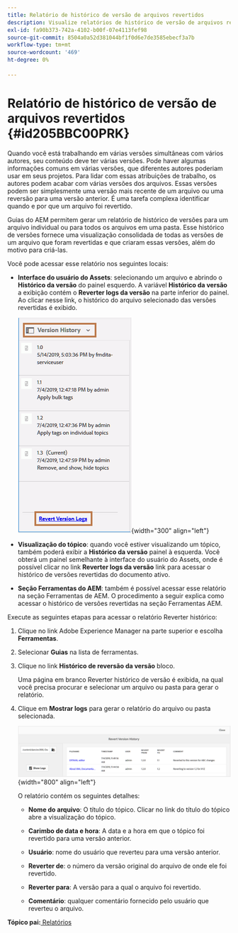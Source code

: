 ```yaml
---
title: Relatório de histórico de versão de arquivos revertidos
description: Visualize relatórios de histórico de versão de arquivos revertidos nos Guias AEM. Saiba como acessar logs de versão de reversão na interface do usuário do Assets, na pré-visualização de tópicos e na seleção de ferramentas do AEM.
exl-id: fa90b373-742a-4102-b00f-07e4113fef98
source-git-commit: 8504a0a52d381044bf1f0d6e7de3585ebecf3a7b
workflow-type: tm+mt
source-wordcount: '469'
ht-degree: 0%

---
```


# Relatório de histórico de versão de arquivos revertidos {#id205BBC00PRK}

Quando você está trabalhando em várias versões simultâneas com vários autores, seu conteúdo deve ter várias versões. Pode haver algumas informações comuns em várias versões, que diferentes autores poderiam usar em seus projetos. Para lidar com essas atribuições de trabalho, os autores podem acabar com várias versões dos arquivos. Essas versões podem ser simplesmente uma versão mais recente de um arquivo ou uma reversão para uma versão anterior. É uma tarefa complexa identificar quando e por que um arquivo foi revertido.

Guias do AEM permitem gerar um relatório de histórico de versões para um arquivo individual ou para todos os arquivos em uma pasta. Esse histórico de versões fornece uma visualização consolidada de todas as versões de um arquivo que foram revertidas e que criaram essas versões, além do motivo para criá-las.

Você pode acessar esse relatório nos seguintes locais:

- **Interface do usuário do Assets**: selecionando um arquivo e abrindo o **Histórico da versão** do painel esquerdo. A variável **Histórico da versão** a exibição contém o **Reverter logs da versão** na parte inferior do painel. Ao clicar nesse link, o histórico do arquivo selecionado das versões revertidas é exibido.

  ![](images/revert-log-from-assets-ui.png){width="300" align="left"}

- **Visualização do tópico**: quando você estiver visualizando um tópico, também poderá exibir a **Histórico da versão** painel à esquerda. Você obterá um painel semelhante à interface do usuário do Assets, onde é possível clicar no link **Reverter logs da versão** link para acessar o histórico de versões revertidas do documento ativo.

- **Seção Ferramentas do AEM**: também é possível acessar esse relatório na seção Ferramentas de AEM. O procedimento a seguir explica como acessar o histórico de versões revertidas na seção Ferramentas AEM.


Execute as seguintes etapas para acessar o relatório Reverter histórico:

1. Clique no link Adobe Experience Manager na parte superior e escolha **Ferramentas**.

1. Selecionar **Guias** na lista de ferramentas.

1. Clique no link **Histórico de reversão da versão** bloco.

   Uma página em branco Reverter histórico de versão é exibida, na qual você precisa procurar e selecionar um arquivo ou pasta para gerar o relatório.

1. Clique em **Mostrar logs** para gerar o relatório do arquivo ou pasta selecionada.

   ![](images/revert-version-history-report.png){width="800" align="left"}

   O relatório contém os seguintes detalhes:

   - **Nome do arquivo**: O título do tópico. Clicar no link do título do tópico abre a visualização do tópico.

   - **Carimbo de data e hora**: A data e a hora em que o tópico foi revertido para uma versão anterior.

   - **Usuário**: nome do usuário que reverteu para uma versão anterior.

   - **Reverter de**: o número da versão original do arquivo de onde ele foi revertido.

   - **Reverter para**: A versão para a qual o arquivo foi revertido.

   - **Comentário**: qualquer comentário fornecido pelo usuário que reverteu o arquivo.


**Tópico pai:**[ Relatórios](reports-intro.md)

